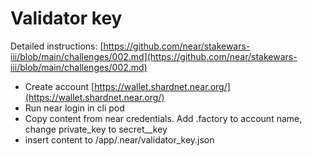 # Validator key

Detailed instructions: [https://github.com/near/stakewars-iii/blob/main/challenges/002.md](https://github.com/near/stakewars-iii/blob/main/challenges/002.md)

* Create account [https://wallet.shardnet.near.org/](https://wallet.shardnet.near.org/)
* Run near login in cli pod
* Copy content from near credentials. Add .factory to account name, change private_key to secret\__key
* insert content to /app/.near/validator\_key.json
